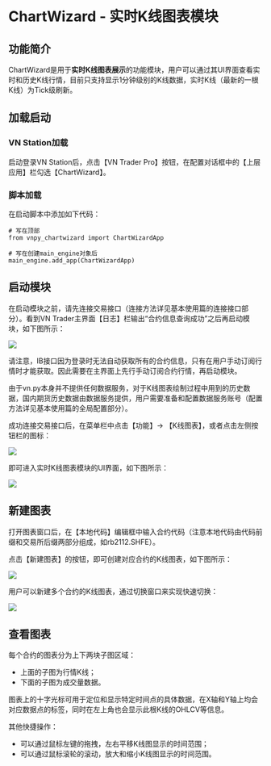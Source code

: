 # ChartWizard - 实时K线图表模块

## 功能简介

ChartWizard是用于**实时K线图表展示**的功能模块，用户可以通过其UI界面查看实时和历史K线行情，目前只支持显示1分钟级别的K线数据，实时K线（最新的一根K线）为Tick级刷新。

## 加载启动

### VN Station加载

启动登录VN Station后，点击【VN Trader Pro】按钮，在配置对话框中的【上层应用】栏勾选【ChartWizard】。

### 脚本加载

在启动脚本中添加如下代码：

```
# 写在顶部
from vnpy_chartwizard import ChartWizardApp

# 写在创建main_engine对象后
main_engine.add_app(ChartWizardApp)
```


## 启动模块

在启动模块之前，请先连接交易接口（连接方法详见基本使用篇的连接接口部分）。看到VN Trader主界面【日志】栏输出“合约信息查询成功”之后再启动模块，如下图所示：

![](https://vnpy-doc.oss-cn-shanghai.aliyuncs.com/cta_strategy/1.png)

请注意，IB接口因为登录时无法自动获取所有的合约信息，只有在用户手动订阅行情时才能获取。因此需要在主界面上先行手动订阅合约行情，再启动模块。

由于vn.py本身并不提供任何数据服务，对于K线图表绘制过程中用到的历史数据，国内期货历史数据由数据服务提供，用户需要准备和配置数据服务账号（配置方法详见基本使用篇的全局配置部分）。

成功连接交易接口后，在菜单栏中点击【功能】-> 【K线图表】，或者点击左侧按钮栏的图标：

![](https://vnpy-doc.oss-cn-shanghai.aliyuncs.com/chart_wizard/1.png)

即可进入实时K线图表模块的UI界面，如下图所示：

![](https://vnpy-doc.oss-cn-shanghai.aliyuncs.com/chart_wizard/2.png)


## 新建图表

打开图表窗口后，在【本地代码】编辑框中输入合约代码（注意本地代码由代码前缀和交易所后缀两部分组成，如rb2112.SHFE）。

点击【新建图表】的按钮，即可创建对应合约的K线图表，如下图所示：

![](https://vnpy-doc.oss-cn-shanghai.aliyuncs.com/chart_wizard/3.png)

用户可以新建多个合约的K线图表，通过切换窗口来实现快速切换： 

![](https://vnpy-doc.oss-cn-shanghai.aliyuncs.com/chart_wizard/4.png)


## 查看图表

每个合约的图表分为上下两块子图区域：

- 上面的子图为行情K线；
- 下面的子图为成交量数据。

图表上的十字光标可用于定位和显示特定时间点的具体数据，在X轴和Y轴上均会对应数据点的标签，同时在左上角也会显示此根K线的OHLCV等信息。

其他快捷操作：

- 可以通过鼠标左键的拖拽，左右平移K线图显示的时间范围；
- 可以通过鼠标滚轮的滚动，放大和缩小K线图显示的时间范围。

